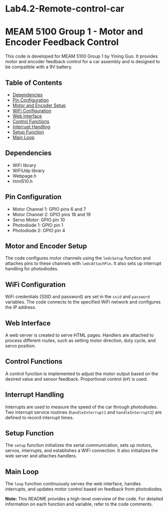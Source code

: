 # Lab4.2-Remote-control-car

# MEAM 5100 Group 1 - Motor and Encoder Feedback Control

This code is developed for MEAM 5100 Group 1 by Yining Guo. It provides motor and encoder feedback control for a car assembly and is designed to be compatible with a 9V battery.

## Table of Contents
- [Dependencies](#dependencies)
- [Pin Configuration](#pin-configuration)
- [Motor and Encoder Setup](#motor-and-encoder-setup)
- [WiFi Configuration](#wifi-configuration)
- [Web Interface](#web-interface)
- [Control Functions](#control-functions)
- [Interrupt Handling](#interrupt-handling)
- [Setup Function](#setup-function)
- [Main Loop](#main-loop)

## Dependencies
- WiFi library
- WiFiUdp library
- Webpage.h
- html510.h

## Pin Configuration
- Motor Channel 1: GPIO pins 6 and 7
- Motor Channel 2: GPIO pins 18 and 19
- Servo Motor: GPIO pin 10
- Photodiode 1: GPIO pin 1
- Photodiode 2: GPIO pin 4

## Motor and Encoder Setup
The code configures motor channels using the `ledcSetup` function and attaches pins to these channels with `ledcAttachPin`. It also sets up interrupt handling for photodiodes.

## WiFi Configuration
WiFi credentials (SSID and password) are set in the `ssid` and `password` variables. The code connects to the specified WiFi network and configures the IP address.

## Web Interface
A web server is created to serve HTML pages. Handlers are attached to process different routes, such as setting motor direction, duty cycle, and servo position.

## Control Functions
A control function is implemented to adjust the motor output based on the desired value and sensor feedback. Proportional control (`KP`) is used.

## Interrupt Handling
Interrupts are used to measure the speed of the car through photodiodes. Two interrupt service routines (`handleInterrupt1` and `handleInterrupt2`) are defined to record interrupt times.

## Setup Function
The `setup` function initializes the serial communication, sets up motors, servos, interrupts, and establishes a WiFi connection. It also initializes the web server and attaches handlers.

## Main Loop
The `loop` function continuously serves the web interface, handles interrupts, and updates motor control based on feedback from photodiodes.

**Note:** This README provides a high-level overview of the code. For detailed information on each function and variable, refer to the code comments.
